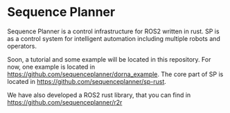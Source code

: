# Sequence Planner
Sequence Planner is a control infrastructure for ROS2 written in rust. SP is as a control system for intelligent automation including multiple robots and operators.

Soon, a tutorial and some example will be located in this repository. For now, one example is located in https://github.com/sequenceplanner/dorna_example. The core part of SP is located in https://github.com/sequenceplanner/sp-rust. 

We have also developed a ROS2 rust library, that you can find in https://github.com/sequenceplanner/r2r
